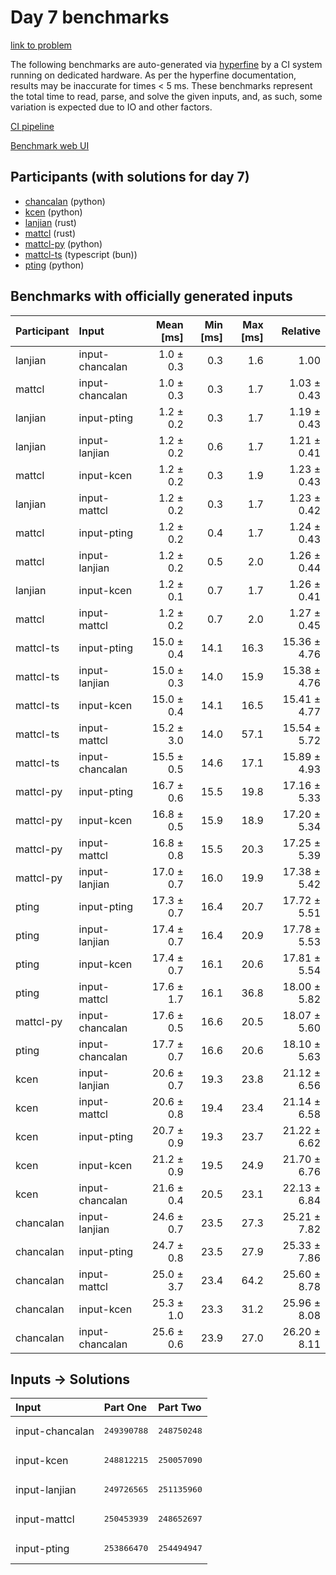 # Day 7 benchmarks

[link to problem](https://adventofcode.com/2023/day/7)

The following benchmarks are auto-generated via
[hyperfine](https://github.com/sharkdp/hyperfine) by a CI system running on
dedicated hardware. As per the hyperfine documentation, results may be
inaccurate for times < 5 ms. These benchmarks represent the total time to read,
parse, and solve the given inputs, and, as such, some variation is expected due
to IO and other factors.

[CI pipeline](http://ci.papercode.net:8080/teams/main/pipelines/aoc2023)

[Benchmark web UI](https://aoc.ancalagon.black)


## Participants (with solutions for day 7)

- [chancalan](https://github.com/chancalan/aoc2023) (python)
- [kcen](https://github.com/kcen/aoc2023) (python)
- [lanjian](https://github.com/lanjian/aoc-2023) (rust)
- [mattcl](https://github.com/mattcl/aoc2023) (rust)
- [mattcl-py](https://github.com/mattcl/aoc2023-py) (python)
- [mattcl-ts](https://github.com/mattcl/aoc2023-js) (typescript (bun))
- [pting](https://github.com/pting/aoc2023) (python)


## Benchmarks with officially generated inputs

| Participant | Input | Mean [ms] | Min [ms] | Max [ms] | Relative |
|:---|:---|---:|---:|---:|---:|
| lanjian | input-chancalan | 1.0 ± 0.3 | 0.3 | 1.6 | 1.00 |
| mattcl | input-chancalan | 1.0 ± 0.3 | 0.3 | 1.7 | 1.03 ± 0.43 |
| lanjian | input-pting | 1.2 ± 0.2 | 0.3 | 1.7 | 1.19 ± 0.43 |
| lanjian | input-lanjian | 1.2 ± 0.2 | 0.6 | 1.7 | 1.21 ± 0.41 |
| mattcl | input-kcen | 1.2 ± 0.2 | 0.3 | 1.9 | 1.23 ± 0.43 |
| lanjian | input-mattcl | 1.2 ± 0.2 | 0.3 | 1.7 | 1.23 ± 0.42 |
| mattcl | input-pting | 1.2 ± 0.2 | 0.4 | 1.7 | 1.24 ± 0.43 |
| mattcl | input-lanjian | 1.2 ± 0.2 | 0.5 | 2.0 | 1.26 ± 0.44 |
| lanjian | input-kcen | 1.2 ± 0.1 | 0.7 | 1.7 | 1.26 ± 0.41 |
| mattcl | input-mattcl | 1.2 ± 0.2 | 0.7 | 2.0 | 1.27 ± 0.45 |
| mattcl-ts | input-pting | 15.0 ± 0.4 | 14.1 | 16.3 | 15.36 ± 4.76 |
| mattcl-ts | input-lanjian | 15.0 ± 0.3 | 14.0 | 15.9 | 15.38 ± 4.76 |
| mattcl-ts | input-kcen | 15.0 ± 0.4 | 14.1 | 16.5 | 15.41 ± 4.77 |
| mattcl-ts | input-mattcl | 15.2 ± 3.0 | 14.0 | 57.1 | 15.54 ± 5.72 |
| mattcl-ts | input-chancalan | 15.5 ± 0.5 | 14.6 | 17.1 | 15.89 ± 4.93 |
| mattcl-py | input-pting | 16.7 ± 0.6 | 15.5 | 19.8 | 17.16 ± 5.33 |
| mattcl-py | input-kcen | 16.8 ± 0.5 | 15.9 | 18.9 | 17.20 ± 5.34 |
| mattcl-py | input-mattcl | 16.8 ± 0.8 | 15.5 | 20.3 | 17.25 ± 5.39 |
| mattcl-py | input-lanjian | 17.0 ± 0.7 | 16.0 | 19.9 | 17.38 ± 5.42 |
| pting | input-pting | 17.3 ± 0.7 | 16.4 | 20.7 | 17.72 ± 5.51 |
| pting | input-lanjian | 17.4 ± 0.7 | 16.4 | 20.9 | 17.78 ± 5.53 |
| pting | input-kcen | 17.4 ± 0.7 | 16.1 | 20.6 | 17.81 ± 5.54 |
| pting | input-mattcl | 17.6 ± 1.7 | 16.1 | 36.8 | 18.00 ± 5.82 |
| mattcl-py | input-chancalan | 17.6 ± 0.5 | 16.6 | 20.5 | 18.07 ± 5.60 |
| pting | input-chancalan | 17.7 ± 0.7 | 16.6 | 20.6 | 18.10 ± 5.63 |
| kcen | input-lanjian | 20.6 ± 0.7 | 19.3 | 23.8 | 21.12 ± 6.56 |
| kcen | input-mattcl | 20.6 ± 0.8 | 19.4 | 23.4 | 21.14 ± 6.58 |
| kcen | input-pting | 20.7 ± 0.9 | 19.3 | 23.7 | 21.22 ± 6.62 |
| kcen | input-kcen | 21.2 ± 0.9 | 19.5 | 24.9 | 21.70 ± 6.76 |
| kcen | input-chancalan | 21.6 ± 0.4 | 20.5 | 23.1 | 22.13 ± 6.84 |
| chancalan | input-lanjian | 24.6 ± 0.7 | 23.5 | 27.3 | 25.21 ± 7.82 |
| chancalan | input-pting | 24.7 ± 0.8 | 23.5 | 27.9 | 25.33 ± 7.86 |
| chancalan | input-mattcl | 25.0 ± 3.7 | 23.4 | 64.2 | 25.60 ± 8.78 |
| chancalan | input-kcen | 25.3 ± 1.0 | 23.3 | 31.2 | 25.96 ± 8.08 |
| chancalan | input-chancalan | 25.6 ± 0.6 | 23.9 | 27.0 | 26.20 ± 8.11 |


## Inputs -> Solutions

| Input | Part One | Part Two |
|:---|:---|:---|
|input-chancalan|<pre>249390788</pre>|<pre>248750248</pre>|
|input-kcen|<pre>248812215</pre>|<pre>250057090</pre>|
|input-lanjian|<pre>249726565</pre>|<pre>251135960</pre>|
|input-mattcl|<pre>250453939</pre>|<pre>248652697</pre>|
|input-pting|<pre>253866470</pre>|<pre>254494947</pre>|